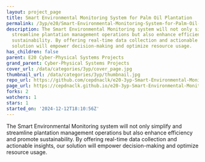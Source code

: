 ```yaml
---
layout: project_page
title: Smart Environmental Monitoring System for Palm Oil Plantation
permalink: /3yp/e20/Smart-Environmental-Monitoring-System-for-Palm-Oil-Plantation/
description: The Smart Environmental Monitoring system will not only simplify and
  streamline plantation management operations but also enhance efficiency and promote
  sustainability. By offering real-time data collection and actionable insights, our
  solution will empower decision-making and optimize resource usage.
has_children: false
parent: E20 Cyber-Physical Systems Projects
grand_parent: Cyber-Physical Systems Projects
cover_url: /data/categories/3yp/cover_page.jpg
thumbnail_url: /data/categories/3yp/thumbnail.jpg
repo_url: https://github.com/cepdnaclk/e20-3yp-Smart-Environmental-Monitoring-System-for-Palm-Oil-Plantation
page_url: https://cepdnaclk.github.io/e20-3yp-Smart-Environmental-Monitoring-System-for-Palm-Oil-Plantation
forks: 2
watchers: 1
stars: 1
started_on: '2024-12-12T18:10:56Z'
---
```


The Smart Environmental Monitoring system will not only simplify and streamline plantation management operations but also enhance efficiency and promote sustainability. By offering real-time data collection and actionable insights, our solution will empower decision-making and optimize resource usage.